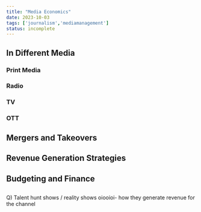 ```yaml
---
title: "Media Economics"
date: 2023-10-03
tags: ['journalism','mediamanagement']
status: incomplete
---
```


##

## In Different Media
### Print Media
### Radio
### TV
### OTT

## Mergers and Takeovers

## Revenue Generation Strategies

## Budgeting and Finance


##
Q) Talent hunt shows / reality shows oiooioi- how they generate revenue for the channel 
